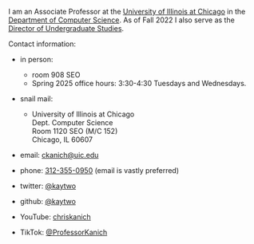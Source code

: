 I am an Associate Professor at the [University of Illinois at Chicago][uic] in the [Department of Computer Science][uiccs]. As of Fall 2022 I also serve as the [Director of Undergraduate Studies](https://cs.uic.edu/undergraduate/).

Contact information:

- in person:

  - room 908 SEO
  - Spring 2025 office hours: 3:30-4:30 Tuesdays and Wednesdays.

- snail mail:

  - University of Illinois at Chicago  
    Dept. Computer Science  
    Room 1120 SEO (M/C 152)  
    Chicago, IL 60607

- email: [ckanich@uic.edu][ckanich]
- phone: [312-355-0950][phone] (email is vastly preferred)
- twitter: [@kaytwo][twitter]
- github: [@kaytwo][github]
- YouTube: [chriskanich][yt]
- TikTok: [@ProfessorKanich][tt]

[tt]: https://tiktok.com/@professorkanich
[yt]: https://www.youtube.com/chriskanich
[phone]: tel:1-312-355-0950
[ckanich]: mailto:ckanich@uic.edu
[uiccs]: http://www.cs.uic.edu
[uic]: http://www.uic.edu
[twitter]: https://twitter.com/kaytwo
[github]: https://github.com/kaytwo
